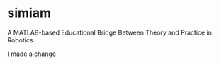 simiam
======

A MATLAB-based Educational Bridge Between Theory and Practice in Robotics.

I made a change